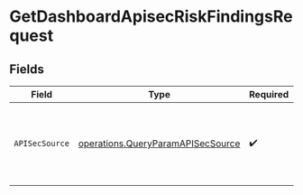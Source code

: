 # GetDashboardApisecRiskFindingsRequest


## Fields

| Field                                                                                         | Type                                                                                          | Required                                                                                      | Description                                                                                   |
| --------------------------------------------------------------------------------------------- | --------------------------------------------------------------------------------------------- | --------------------------------------------------------------------------------------------- | --------------------------------------------------------------------------------------------- |
| `APISecSource`                                                                                | [operations.QueryParamAPISecSource](../../../pkg/models/operations/queryparamapisecsource.md) | :heavy_check_mark:                                                                            | source filter. an enum representing the source of the APIs service in scope                   |